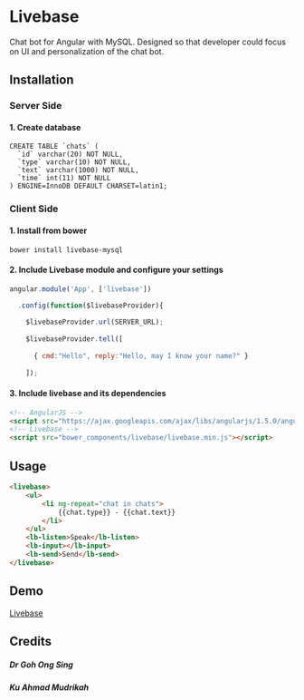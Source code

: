 # Livebase
Chat bot for Angular with MySQL. Designed so that developer could focus on UI and personalization of the chat bot.
## Installation

### Server Side

#### 1. Create database

```
CREATE TABLE `chats` (
  `id` varchar(20) NOT NULL,
  `type` varchar(10) NOT NULL,
  `text` varchar(1000) NOT NULL,
  `time` int(11) NOT NULL
) ENGINE=InnoDB DEFAULT CHARSET=latin1;
```

### Client Side

#### 1. Install from bower 

```
bower install livebase-mysql
```

#### 2. Include Livebase module and configure your settings

```javascript
angular.module('App', ['livebase'])

  .config(function($livebaseProvider){
  
    $livebaseProvider.url(SERVER_URL);
    
    $livebaseProvider.tell([
    
      { cmd:"Hello", reply:"Hello, may I know your name?" }
      
    ]);
```

#### 3. Include livebase and its dependencies

```html
<!-- AngularJS -->
<script src="https://ajax.googleapis.com/ajax/libs/angularjs/1.5.0/angular.min.js"></script>
<!-- Livebase -->
<script src="bower_components/livebase/livebase.min.js"></script>
```

## Usage

```html
<livebase>
    <ul>
        <li ng-repeat="chat in chats">
            {{chat.type}} - {{chat.text}}
        </li>
    </ul>
    <lb-listen>Speak</lb-listen>
    <lb-input></lb-input>
    <lb-send>Send</lb-send>
</livebase>
```

## Demo
[Livebase](https://livebase.firebaseapp.com/)

## Credits
##### Dr Goh Ong Sing
##### Ku Ahmad Mudrikah
